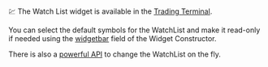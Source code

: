 :chart: The Watch List widget is available in the [Trading Terminal](Trading-Terminal.md).

You can select the default symbols for the WatchList and make it read-only if needed using the [widgetbar](Widget-Constructor.md#widgetbar) field of the Widget Constructor.

There is also a [powerful API](Widget-Methods.md#chart-watchlist) to change the WatchList on the fly.

